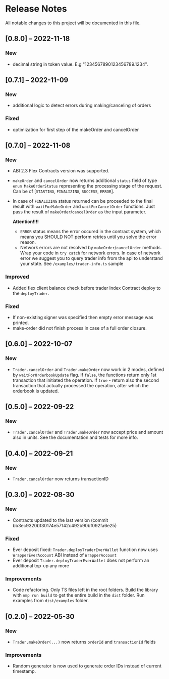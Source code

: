 # Release Notes

All notable changes to this project will be documented in this file.


## [0.8.0] – 2022-11-18

### New

- decimal string in token value. E.g "1234567890123456789.1234".

## [0.7.1] – 2022-11-09

### New

- additional logic to detect errors during making/canceling of orders

### Fixed

- optimization for first step of the makeOrder and cancelOrder

## [0.7.0] – 2022-11-08

### New

- ABI 2.3 Flex Contracts version was supported.
  
- `makeOrder` and `cancelOrder` now returns additional `status` field of type `enum MakeOrderStatus` representing the processing stage of the request. 
  Can be of [`STARTING`, `FINALIZING`, `SUCCESS`, `ERROR`]. 

- In case of `FINALIZING` status returned can be proceeded to the final result with 
  `waitForMakeOrder` and `waitForCancelOrder` functions. Just pass the result of `makeOrder`/`cancelOrder` as the input parameter.

  **Attention!!!!**

  - `ERROR` status means the error occured in the contract system, which means you SHOULD NOT perform retries until you solve the error reason. 
  - Network errors are not resolved by `makeOrder`/`cancelOrder` methods. Wrap your code in `try catch` for network errors. In case of network error we suggest you to query trader info from the api to understand your state. See `/examples/trader-info.ts` sample

### Improved

- Added flex client balance check before trader Index Contract deploy to the `deployTrader`.

### Fixed

- If non-existing signer was specified then empty error message was printed. 
- make-order did not finish process in case of a full order closure.

## [0.6.0] – 2022-10-07

### New

- `Trader.cancelOrder` and `Trader.makeOrder` now work in 2 modes, defined by `waitForOrderbookUpdate` flag. If `false`, the functions return only 1st transaction that initiated the operation. If `true` - return also the second transaction that actually processed the operation, after which the orderbook is updated. 

## [0.5.0] – 2022-09-22

### New

- `Trader.cancelOrder`  and `Trader.makeOrder` now accept price and amount also in units. See the documentation and tests for more info. 

## [0.4.0] – 2022-09-21

### New

- `Trader.cancelOrder` now returns transactionID

## [0.3.0] – 2022-08-30

### New

- Contracts updated to the last version (commit bb3ec9320b130174e57142c492b90bf092fa6e25)

### Fixed

- Ever deposit fixed: `Trader.deployTraderEverWallet` function now uses `WrapperEverAccount` ABI instead of `WrapperAccount`
- Ever deposit `Trader.deployTraderEverWallet` does not perform an additional top-up any more

### Improvements

- Code refactoring. Only TS files left in the root folders. Build the library with `nmp run build` to get the entire build in the `dist` folder. Run examples from `dist/examples` folder.


## [0.2.0] – 2022-05-30

### New

- `Trader.makeOrder(...)` now returns `orderId` and `transactionId` fields

### Improvements

- Random generator is now used to generate order IDs instead of current timestamp. 
